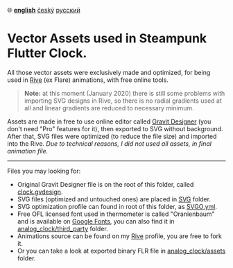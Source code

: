 ﻿:globe_with_meridians:  **<u>english</u>**	[český](README.cz.md)	[русский](README.ru.md)

# Vector Assets used in Steampunk Flutter Clock.

All those vector assets were exclusively made and optimized, for being used in [Rive](https://rive.app) (ex Flare) animations, with free online tools.
> **Note:** at this moment (January 2020) there is still some problems with importing SVG designs in Rive, so there is no radial gradients used at all and linear gradients are reduced to necessary minimum.

Assets are made in free to use online editor called [Gravit Designer](https://www.designer.io/) (you don't need "Pro" features for it), then exported to SVG without background. After that, SVG files were optimized (to reduce the file size) and imported into the Rive. *Due to technical reasons, I did not used all assets, in final animation file.*

---
Files you may looking for:

* Original Gravit Designer file is on the root of this folder, called [clock.gvdesign](clock.gvdesign).
* SVG files (optimized and untouched ones) are placed in [SVG](./svg) folder.
* SVG optimization profile can found in root of this folder, as [SVGO.yml](svgo.yml).
* Free OFL licensed font used in thermometer is called "Oranienbaum" and is available on [Google Fonts](https://fonts.google.com/specimen/Oranienbaum), you can also find it in [analog_clock/third_party](../analog_clock/third_party/) folder.
* Animations source can be found on my [Rive](https://rive.app/a/tsinis) profile, you are free to fork it.
* Or you can take a look at exported binary FLR file in [analog_clock/assets](../analog_clock/assets/) folder.